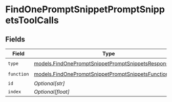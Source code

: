 # FindOnePromptSnippetPromptSnippetsToolCalls


## Fields

| Field                                                                                                                | Type                                                                                                                 | Required                                                                                                             | Description                                                                                                          |
| -------------------------------------------------------------------------------------------------------------------- | -------------------------------------------------------------------------------------------------------------------- | -------------------------------------------------------------------------------------------------------------------- | -------------------------------------------------------------------------------------------------------------------- |
| `type`                                                                                                               | [models.FindOnePromptSnippetPromptSnippetsResponseType](../models/findonepromptsnippetpromptsnippetsresponsetype.md) | :heavy_check_mark:                                                                                                   | N/A                                                                                                                  |
| `function`                                                                                                           | [models.FindOnePromptSnippetPromptSnippetsFunction](../models/findonepromptsnippetpromptsnippetsfunction.md)         | :heavy_check_mark:                                                                                                   | N/A                                                                                                                  |
| `id`                                                                                                                 | *Optional[str]*                                                                                                      | :heavy_minus_sign:                                                                                                   | N/A                                                                                                                  |
| `index`                                                                                                              | *Optional[float]*                                                                                                    | :heavy_minus_sign:                                                                                                   | N/A                                                                                                                  |